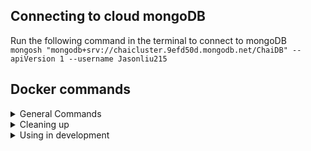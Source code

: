 ## Connecting to cloud mongoDB

Run the following command in the terminal to connect to mongoDB <br>
`mongosh "mongodb+srv://chaicluster.9efd50d.mongodb.net/ChaiDB" --apiVersion 1 --username Jasonliu215`

## Docker commands

<details><summary>General Commands</summary>
<p>

**List the services** <br>
`docker-compose ps`

**List the containers** <br>
`docker ps`

**Stop services** <br>
`docker-compose stop`
</p>
</details>

<details><summary>Cleaning up</summary>
<p>

**Delete all volumes** <br>
`docker volume rm $(docker volume ls -q)`

**Delete all images** <br>
`docker rmi $(docker images -q)`

**Stop all containers** <br>
`docker stop $(docker ps -a -q)`

**Delete all stopped containers** <br>
`docker rm $(docker ps -a -q)`

**Prune** <br>
`docker system --prune` <br>

</p>
</details>

<details><summary>Using in development</summary>
<p>

**Build images from scratch (no cache)** <br>
`docker-compose -f docker-compose-dev.yaml build --no-cache`

**Start the services** <br>
`docker-compose -f docker-compose-dev.yaml up`

**Build and start containers** <br>
`docker-compose -f docker-compose-dev.yaml up --build`

**_Connecting to mongosh DB container_** <br>
1. Run the following command to create a BASH session in the container <br>
`docker exec -it mongo-db bash`<br>
2. Run `mongosh` so that you can execute mongosh commands

- `show dbs` will show all databases
- `db.Users.insertOne({"name": "Jason Liu", "username": "Jasonliu215", "password":"trash can"})` creates default user
- `db.<collection>.find()` will show all documents within the collection
</p>
</details>


